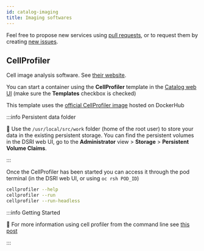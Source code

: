 ```yaml
---
id: catalog-imaging
title: Imaging softwares
---
```


Feel free to propose new services using [pull requests](https://github.com/MaastrichtU-IDS/dsri-documentation/pulls), or to request them by creating [new issues](https://github.com/MaastrichtU-IDS/dsri-documentation/issues).

## CellProfiler

Cell image analysis software. See [their website](https://cellprofiler.org/home).

You can start a container using the **CellProfiler** template in the [Catalog web UI](https://console-openshift-console.apps.dsri2.unimaas.nl/catalog) (make sure the **Templates** checkbox is checked)

This template uses the [official CellProfiler image](https://hub.docker.com/r/cellprofiler/cellprofiler) hosted on DockerHub

:::info Persistent data folder

📂 Use the `/usr/local/src/work` folder (home of the root user) to store your data in the existing persistent storage. You can find the persistent volumes in the DSRI web UI, go to the **Administrator** view > **Storage** > **Persistent Volume Claims**.

:::

Once the CellProfiler has been started you can access it through the pod terminal (in the DSRI web UI, or using `oc rsh POD_ID`)

```bash
cellprofiler --help
cellprofiler --run
cellprofiler --run-headless
```

:::info Getting Started

🐬 For more information using cell profiler from the command line see [this post](https://carpenter-singh-lab.broadinstitute.org/blog/getting-started-using-cellprofiler-command-line)

:::

